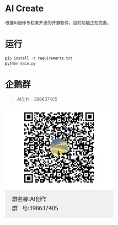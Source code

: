 AI Create
===

根据AI创作专栏来开发的开源软件，目前功能正在完善。

# 运行

```python
pip install -r requirements.txt
python main.py
```

# 企鹅群

> AI创作：398637405  

![企鹅群](/img/AI-image.webp)